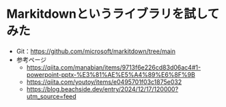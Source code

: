 # Markitdownというライブラリを試してみた

- Git：https://github.com/microsoft/markitdown/tree/main
- 参考ページ
	- https://qiita.com/manabian/items/9713f6e226cd83d06ac4#1-powerpoint-pptx-%E3%81%AE%E5%A4%89%E6%8F%9B
	- https://qiita.com/youtoy/items/e0495701f03c1875e032
	- https://blog.beachside.dev/entry/2024/12/17/120000?utm_source=feed